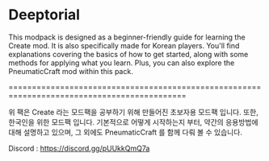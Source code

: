 # Deeptorial

This modpack is designed as a beginner-friendly guide for learning the Create mod.
It is also specifically made for Korean players.
You'll find explanations covering the basics of how to get started, along with some methods for applying what you learn.
Plus, you can also explore the PneumaticCraft mod within this pack.

============================================================================================

위 팩은 Create 라는 모드팩을 공부하기 위해 만들어진 초보자용 모드팩 입니다.
또한, 한국인을 위한 모드팩 입니다.
기본적으로 어떻게 시작하는지 부터, 약간의 응용방법에 대해 설명하고 있으며,
그 외에도 PneumaticCraft 를 함께 다뤄 볼 수 있습니다.


Discord : https://discord.gg/pUUkkQmQ7a
